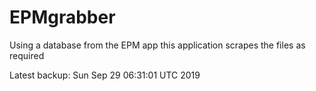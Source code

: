 # EPMgrabber
Using a database from the EPM app this application scrapes the files as required


Latest backup: Sun Sep 29 06:31:01 UTC 2019
